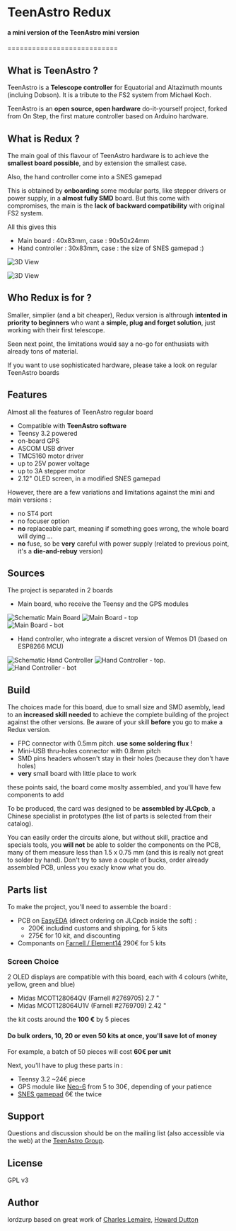 # TeenAstro Redux
#### a mini version of the TeenAstro mini version
===========================

## What is TeenAstro ?
TeenAstro is a **Telescope controller** for Equatorial and Altazimuth mounts (incluing Dobson).
It is a tribute to the FS2 system from Michael Koch.

TeenAstro is an **open source, open hardware** do-it-yourself project, forked from On Step, the first mature controller based on Arduino hardware.

## What is Redux ?
The main goal of this flavour of TeenAstro hardware is to achieve the **smallest board possible**, and by extension the smallest case.

Also, the hand controller come into a SNES gamepad

This is obtained by **onboarding** some modular parts, like stepper drivers or power supply, in a **almost fully SMD** board. But this come with compromises, the main is the **lack of backward compatibility** with original FS2 system.

All this gives this 

* Main board : 40x83mm, case : 90x50x24mm
* Hand controller : 30x83mm, case : the size of SNES gamepad :)

![3D View](/PCB/Main_board-3D.png)

![3D View](/PCB/Hand_controller-3D.png)

## Who Redux is for ?
Smaller, simplier (and a bit cheaper), Redux version is althrough **intented in priority to beginners** who want a **simple, plug and forget solution**, just working with their first telescope.

Seen next point, the limitations would say a no-go for enthusiats with already tons of material.

If you want to use sophisticated hardware, please take a look on regular TeenAstro boards

## Features
Almost all the features of TeenAstro regular board

* Compatible with **TeenAstro software**
* Teensy 3.2 powered
* on-board GPS
* ASCOM USB driver
* TMC5160 motor driver
* up to 25V power voltage
* up to 3A stepper motor
* 2.12" OLED screen, in a modified SNES gamepad

However, there are a few variations and limitations against the mini and main versions :

* no ST4 port
* no focuser option
* **no** replaceable part, meaning if something goes wrong, the whole board will dying ...
* **no** fuse, so be **very** careful with power supply (related to previous point, it's a **die-and-rebuy** version)

## Sources

The project is separated in 2 boards

* Main board, who receive the Teensy and the GPS modules

![Schematic Main Board](/Schematics/Main_board.png)
![Main Board - top](/PCB/Main_board-top.png)	
![Main Board - bot](/PCB/Main_board-bot.png)

* Hand controller, who integrate a discret version of Wemos D1 (based on ESP8266 MCU)

![Schematic Hand Controller](/Schematics/Hand_controller.png)
![Hand Controller - top](/PCB/Hand_controller-top.png).    
![Hand Controller - bot](/PCB/Hand_controller-bot.png)


## Build
The choices made for this board, due to small size and SMD asembly, lead to an **increased skill needed** to achieve the complete building of the project against the other versions. Be aware of your skill **before** you go to make a Redux version.

* FPC connector with 0.5mm pitch. **use some soldering flux** !
* Mini-USB thru-holes connector with 0.8mm pitch
* SMD pins headers whosen't stay in their holes (because they don't have holes)
* **very** small board with little place to work

these points said, the board come moslty assembled, and you'll have few components to add

To be produced, the card was designed to be **assembled by JLCpcb**, a Chinese specialist in prototypes (the list of parts is selected from their catalog).

You can easily order the circuits alone, but without skill, practice and specials tools, you **will not** be able to solder the components on the PCB, many of them measure less than 1.5 x 0.75 mm (and this is really not great to solder by hand). Don't try to save a couple of bucks, order already assembled PCB, unless you exacly know what you do.

## Parts list

To make the project, you'll need to assemble the board :

* PCB on [EasyEDA](https://easyeda.com/lordzurp/TeenAstro_Redux) (direct ordering on JLCpcb inside the soft) : 
	* 200€ includind customs and shipping, for 5 kits 
	* 275€ for 10 kit, and discounting
* Componants on [Farnell / Element14](https://fr.farnell.com/webapp/wcs/stores/servlet/PFOrderCopy?orderId=go50hjG4clGzbzcQri22OCnaGykOMFe1bIZYWgR9xz8%3d_IBM_2&langId=-2&storeId=10160&catalogId=10001&URL=AjaxOrderItemDisplayView&ICID=TREML010-007) 290€ for 5 kits

### Screen Choice

2 OLED displays are compatible with this board, each with 4 colours (white, yellow, green and blue)

* Midas MCOT128064QV (Farnell #2769705) 2.7 "
* Midas MCOT128064U1V (Farnell #2769709) 2.42 "


the kit costs around the **100 €** by 5 pieces

#### Do **bulk orders**, 10, 20 or even 50 kits at once, you'll save lot of money

For example, a batch of 50 pieces will cost **60€ per unit**

Next, you'll have to plug these parts in :

* Teensy 3.2 ~24€ piece
* GPS module like [Neo-6](https://www.ebay.fr/itm/GY-NEO6MV2-NEO-6M-GPS-Module-APM2-5-Flight-Control-w-IPX-interface-For-Arduino/273932103174?ssPageName=STRK%3AMEBIDX%3AIT&_trksid=p2057872.m2749.l2649) from 5 to 30€, depending of your patience
* [SNES gamepad](https://www.amazon.fr/dp/B07R91BTKZ/) 6€ the twice



## Support
Questions and discussion should be on the mailing list (also accessible via the
web) at the [TeenAstro Group](https://groups.io/g/TeenAstro/wiki/Home).

## License
GPL v3

## Author
lordzurp
based on great work of [Charles Lemaire](https://github.com/charleslemaire0/TeenAstro), [Howard Dutton](http://www.stellarjourney.com)